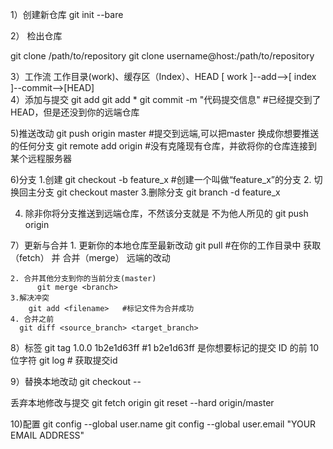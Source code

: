 1）创建新仓库
    git init --bare
  
2） 检出仓库 

  git clone /path/to/repository
  git clone username@host:/path/to/repository
  
3）工作流
   工作目录(work)、缓存区（Index）、HEAD
  [ work  ]--add-->[ index  ]--commit-->[HEAD]    
4）添加与提交
   git add <filename>
   git add *
   git commit -m "代码提交信息"  #已经提交到了 HEAD，但是还没到你的远端仓库

5)推送改动
  git push origin master #提交到远端,可以把master 换成你想要推送的任何分支
  git remote add origin <server>  #没有克隆现有仓库，并欲将你的仓库连接到某个远程服务器
  
6)分支
   1.创建
     git checkout -b feature_x #创建一个叫做“feature_x”的分支
   2. 切换回主分支
      git checkout master
   3.删除分支
    git branch -d feature_x   
     
   4. 除非你将分支推送到远端仓库，不然该分支就是 不为他人所见的
     git push origin <branch>
  
 
7）更新与合并
    1. 更新你的本地仓库至最新改动
       git pull  #在你的工作目录中 获取（fetch） 并 合并（merge） 远端的改动      
       
    2. 合并其他分支到你的当前分支(master)
          git merge <branch>
    3.解决冲突
        git add <filename>   #标记文件为合并成功
    4. 合并之前
      git diff <source_branch> <target_branch>
8）标签
    git tag 1.0.0 1b2e1d63ff #1 b2e1d63ff 是你想要标记的提交 ID 的前 10 位字符
    git log # 获取提交id
  
9）替换本地改动
  git checkout -- <filename>
  
  丢弃本地修改与提交
  git fetch origin
  git reset --hard origin/master
  
10)配置
	git config --global user.name
	git config --global user.email "YOUR EMAIL ADDRESS"
